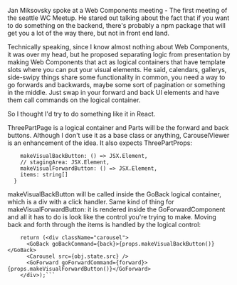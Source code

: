 Jan Miksovsky spoke at a Web Components meeting - The first meeting of the seattle WC Meetup.  He stared out talking about the fact that if you want to do something on the backend, there's probably a npm package that will get you a lot of the way there, but not in front end land.  

Technically speaking, since I know almost nothing about Web Components, it was over my head, but he proposed separating logic from presentation by making Web Components that act as logical containers that have template slots where you can put your visual elements.  He said, calendars, gallerys, side-swipy things share some functionality in common, you need a way to go forwards and backwards, maybe some sort of pagination or something in the middle.  Just swap in your forward and back UI elements and have them call commands on the logical container.

So I thought I'd try to do something like it in React.

ThreePartPage is a logical container and Parts will be the forward and back buttons.  Although I don't use it as a base
class or anything, CarouselViewer is an enhancement of the idea.  It also expects ThreePartProps:  

```interface ThreePartProps {
    makeVisualBackButton: () => JSX.Element,
    // stagingArea: JSX.Element,
    makeVisualForwardButton: () => JSX.Element,
    items: string[]
  }
  ```

makeVisualBackButton will be called inside the GoBack logical container, which is a div with a click handler.  Same kind of thing for makeVisualForwardButton: it is rendered inside the GoForwardComponent and all it has to do is look like the control you're trying to make.  Moving back and forth through the items is handled by the logical control: <GoForward />

```
    return (<div className="carousel">
      <GoBack goBackCommand={back}>{props.makeVisualBackButton()}</GoBack>
      <Carousel src={obj.state.src} />
      <GoForward goForwardCommand={forward}>{props.makeVisualForwardButton()}</GoForward>
    </div>);```
